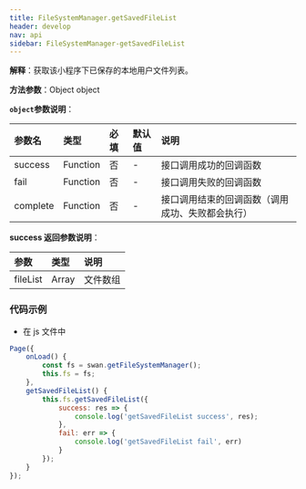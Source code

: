 ```yaml
---
title: FileSystemManager.getSavedFileList
header: develop
nav: api
sidebar: FileSystemManager-getSavedFileList
---
```


 

**解释**：获取该小程序下已保存的本地用户文件列表。

**方法参数**：Object object

**`object`参数说明**：

|参数名 |类型|必填|默认值|说明|
|:----|:----|:----|:----|:----|
|success|Function|否|-|接口调用成功的回调函数|
|fail|Function|否|-|接口调用失败的回调函数|
|complete|Function|否|-|接口调用结束的回调函数（调用成功、失败都会执行）|

**success 返回参数说明**：

|参数|类型|说明|
|:----|:----|:----|
|fileList|Array|文件数组|

###  代码示例 

* 在 js 文件中

```js
Page({
    onLoad() {
        const fs = swan.getFileSystemManager();
        this.fs = fs;
    },
    getSavedFileList() {
        this.fs.getSavedFileList({
            success: res => {
                console.log('getSavedFileList success', res);
            },
            fail: err => {
                console.log('getSavedFileList fail', err)
            }
        });
    }
});
```
